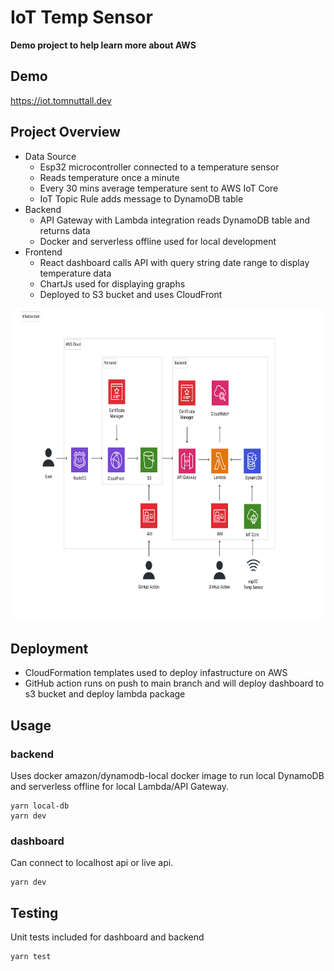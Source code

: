 # IoT Temp Sensor

**Demo project to help learn more about AWS**

## Demo
https://iot.tomnuttall.dev

## Project Overview
- Data Source
  - Esp32 microcontroller connected to a temperature sensor
  - Reads temperature once a minute
  - Every 30 mins average temperature sent to AWS IoT Core
  - IoT Topic Rule adds message to DynamoDB table
- Backend
  - API Gateway with Lambda integration reads DynamoDB table and returns data
  - Docker and serverless offline used for local development
- Frontend
  - React dashboard calls API with query string date range to display temperature data
  - ChartJs used for displaying graphs
  - Deployed to S3 bucket and uses CloudFront
 
<img
  src='./docs/aws_architecture-diagram.svg'
  raw=true
  alt='AWS Architecture Diagram'
  height="500px"
  width="auto"
/>
## Deployment

- CloudFormation templates used to deploy infastructure on AWS
- GitHub action runs on push to main branch and will deploy dashboard to s3 bucket and deploy lambda package

## Usage

### backend

Uses docker amazon/dynamodb-local docker image to run local DynamoDB and serverless offline for local Lambda/API Gateway.

```shell
yarn local-db
yarn dev
```

### dashboard

Can connect to localhost api or live api.

```shell
yarn dev
```

## Testing
Unit tests included for dashboard and backend
```shell
yarn test
```
